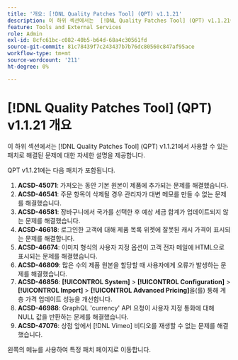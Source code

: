 ```yaml
---
title: '개요: [!DNL Quality Patches Tool] (QPT) v1.1.21'
description: 이 하위 섹션에서는  [!DNL Quality Patches Tool] (QPT) v1.1.21에서 사용할 수 있는 패치로 해결된 문제에 대한 자세한 설명을 제공합니다.
feature: Tools and External Services
role: Admin
exl-id: 8cfc61bc-c082-40b5-b64d-68a4c30561fd
source-git-commit: 81c78439f7c243437b7b76dc80560c847af95ace
workflow-type: tm+mt
source-wordcount: '211'
ht-degree: 0%

---
```


# [!DNL Quality Patches Tool] (QPT) v1.1.21 개요

이 하위 섹션에서는 [!DNL Quality Patches Tool] (QPT) v1.1.21에서 사용할 수 있는 패치로 해결된 문제에 대한 자세한 설명을 제공합니다.

QPT v1.1.21에는 다음 패치가 포함됩니다.

1. **ACSD-45071**: 가져오는 동안 기본 원본이 제품에 추가되는 문제를 해결했습니다.
1. **ACSD-46541**: 주문 항목이 삭제될 경우 관리자가 대변 메모를 만들 수 없는 문제를 해결했습니다.
1. **ACSD-46581**: 장바구니에서 국가를 선택한 후 예상 세금 합계가 업데이트되지 않는 문제를 해결했습니다.
1. **ACSD-46618**: 로그인한 고객에 대해 제품 목록 위젯에 잘못된 캐시 가격이 표시되는 문제를 해결합니다.
1. **ACSD-46674**: 이미지 형식의 사용자 지정 옵션이 고객 전자 메일에 HTML으로 표시되는 문제를 해결했습니다.
1. **ACSD-46809**: 많은 수의 제품 원본을 할당할 때 사용자에게 오류가 발생하는 문제를 해결했습니다.
1. **ACSD-46856**: **[!UICONTROL System]** > **[!UICONTROL Configuration]** > **[!UICONTROL Import]** > **[!UICONTROL Advanced Pricing]**&#x200B;을(를) 통해 계층 가격 업데이트 성능을 개선합니다.
1. **ACSD-46988**: GraphQL &#39;currency&#39; API 요청이 사용자 지정 통화에 대해 NULL 값을 반환하는 문제를 해결했습니다.
1. **ACSD-47076**: 상점 앞에서 [!DNL Vimeo] 비디오를 재생할 수 없는 문제를 해결했습니다.

왼쪽의 메뉴를 사용하여 특정 패치 페이지로 이동합니다.
